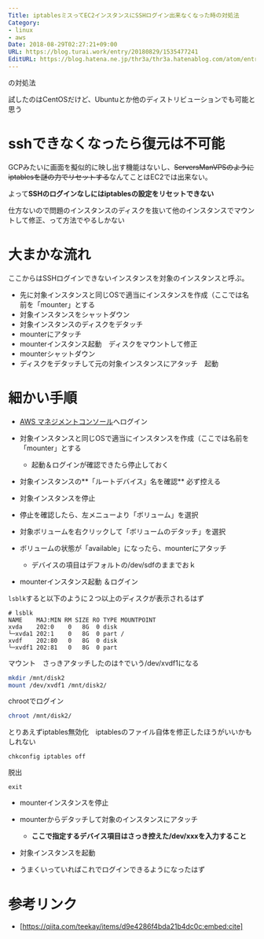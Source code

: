 ```yaml
---
Title: iptablesミスってEC2インスタンスにSSHログイン出来なくなった時の対処法
Category:
- linux
- aws
Date: 2018-08-29T02:27:21+09:00
URL: https://blog.turai.work/entry/20180829/1535477241
EditURL: https://blog.hatena.ne.jp/thr3a/thr3a.hatenablog.com/atom/entry/10257846132615459216
---
```


の対処法

試したのはCentOSだけど、Ubuntuとか他のディストリビューションでも可能と思う

# sshできなくなったら復元は不可能

GCPみたいに画面を擬似的に映し出す機能はないし、~~ServersManVPSのようにiptablesを謎の力でリセットする~~なんてことはEC2では出来ない。

よって**SSHのログインなしにはiptablesの設定をリセットできない**

仕方ないので問題のインスタンスのディスクを抜いて他のインスタンスでマウントして修正、って方法でやるしかない

# 大まかな流れ

ここからはSSHログインできないインスタンスを対象のインスタンスと呼ぶ。

- 先に対象インスタンスと同じOSで適当にインスタンスを作成（ここでは名前を「mounter」とする
- 対象インスタンスをシャットダウン
- 対象インスタンスのディスクをデタッチ
- mounterにアタッチ
- mounterインスタンス起動　ディスクをマウントして修正
- mounterシャットダウン
- ディスクをデタッチして元の対象インスタンスにアタッチ　起動

# 細かい手順

- [AWS マネジメントコンソール](https://console.aws.amazon.com/console/home)へログイン

- 対象インスタンスと同じOSで適当にインスタンスを作成（ここでは名前を「mounter」とする
  - 起動＆ログインが確認できたら停止しておく

- 対象インスタンスの**「ルートデバイス」名を確認** 必ず控える

- 対象インスタンスを停止

- 停止を確認したら、左メニューより「ボリューム」を選択

- 対象ボリュームを右クリックして「ボリュームのデタッチ」を選択

- ボリュームの状態が「available」になったら、mounterにアタッチ
  - デバイスの項目はデフォルトの/dev/sdfのままでおｋ

- mounterインスタンス起動 ＆ログイン

`lsblk`すると以下のように２つ以上のディスクが表示されるはず

```
# lsblk
NAME    MAJ:MIN RM SIZE RO TYPE MOUNTPOINT
xvda    202:0    0   8G  0 disk
└─xvda1 202:1    0   8G  0 part /
xvdf    202:80   0   8G  0 disk
└─xvdf1 202:81   0   8G  0 part
```

マウント　さっきアタッチしたのは↑でいう/dev/xvdf1になる

```sh
mkdir /mnt/disk2
mount /dev/xvdf1 /mnt/disk2/
```

chrootでログイン

```sh
chroot /mnt/disk2/
```

とりあえずiptables無効化　iptablesのファイル自体を修正したほうがいいかもしれない

```
chkconfig iptables off
```

脱出

```
exit
```

- mounterインスタンスを停止

- mounterからデタッチして対象のインスタンスにアタッチ
  - **ここで指定するデバイス項目はさっき控えた/dev/xxxを入力すること**

- 対象インスタンスを起動

- うまくいっていればこれでログインできるようになったはず

# 参考リンク

- [https://qiita.com/teekay/items/d9e4286f4bda21b4dc0c:embed:cite]

